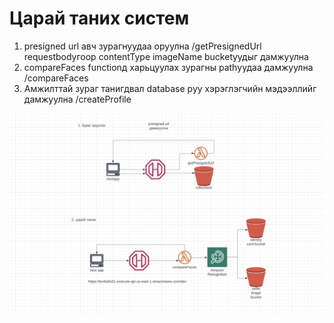 # Царай таних систем
1. presigned url авч зурагнуудаа оруулна /getPresignedUrl requestbodyгоор contentType imageName bucketуудыг дамжуулна
2. compareFaces functionд харьцуулах зурагны pathуудаа дамжуулна   /compareFaces
3. Амжилттай зураг танигдвал database руу хэрэглэгчийн мэдээллийг дамжуулна  /createProfile
<img src="Screenshot 2023-09-12 at 21.41.12.png"/>
